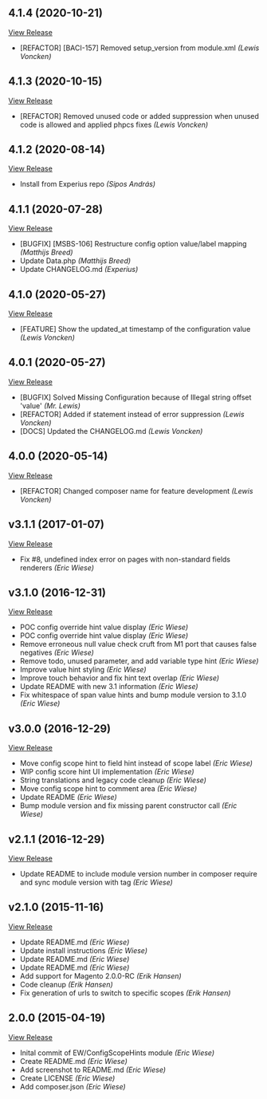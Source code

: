 ## 4.1.4 (2020-10-21)

[View Release](git@github.com:experius/magento2-configscopehints.git/commits/tag/4.1.4)

*  [REFACTOR] [BACI-157] Removed setup_version from module.xml *(Lewis Voncken)*


## 4.1.3 (2020-10-15)

[View Release](git@github.com:experius/magento2-configscopehints.git/commits/tag/4.1.3)

*  [REFACTOR] Removed unused code or added suppression when unused code is allowed and applied phpcs fixes *(Lewis Voncken)*


## 4.1.2 (2020-08-14)

[View Release](git@github.com:experius/magento2-configscopehints.git/commits/tag/4.1.2)

*  Install from Experius repo *(Sipos András)*


## 4.1.1 (2020-07-28)

[View Release](git@github.com:experius/magento2-configscopehints.git/commits/tag/4.1.1)

*  [BUGFIX] [MSBS-106] Restructure config option value/label mapping *(Matthijs Breed)*
*  Update Data.php *(Matthijs Breed)*
*  Update CHANGELOG.md *(Experius)*


## 4.1.0 (2020-05-27)

[View Release](git@github.com:experius/magento2-configscopehints.git/commits/tag/4.1.0)

*  [FEATURE] Show the updated_at timestamp of the configuration value *(Lewis Voncken)*


## 4.0.1 (2020-05-27)

[View Release](git@github.com:experius/magento2-configscopehints.git/commits/tag/4.0.1)

*  [BUGFIX] Solved Missing Configuration because of Illegal string offset 'value' *(Mr. Lewis)*
*  [REFACTOR] Added if statement instead of error suppression *(Lewis Voncken)*
*  [DOCS] Updated the CHANGELOG.md *(Lewis Voncken)*


## 4.0.0 (2020-05-14)

[View Release](git@github.com:experius/magento2-configscopehints.git/commits/tag/4.0.0)

*  [REFACTOR] Changed composer name for feature development *(Lewis Voncken)*


## v3.1.1 (2017-01-07)

[View Release](git@github.com:experius/magento2-configscopehints.git/commits/tag/v3.1.1)

*  Fix #8, undefined index error on pages with non-standard fields renderers *(Eric Wiese)*


## v3.1.0 (2016-12-31)

[View Release](git@github.com:experius/magento2-configscopehints.git/commits/tag/v3.1.0)

*  POC config override hint value display *(Eric Wiese)*
*  POC config override hint value display *(Eric Wiese)*
*  Remove erroneous null value check cruft from M1 port that causes false negatives *(Eric Wiese)*
*  Remove todo, unused parameter, and add variable type hint *(Eric Wiese)*
*  Improve value hint styling *(Eric Wiese)*
*  Improve touch behavior and fix hint text overlap *(Eric Wiese)*
*  Update README with new 3.1 information *(Eric Wiese)*
*  Fix whitespace of span value hints and bump module version to 3.1.0 *(Eric Wiese)*


## v3.0.0 (2016-12-29)

[View Release](git@github.com:experius/magento2-configscopehints.git/commits/tag/v3.0.0)

*  Move config scope hint to field hint instead of scope label *(Eric Wiese)*
*  WIP config score hint UI implementation *(Eric Wiese)*
*  String translations and legacy code cleanup *(Eric Wiese)*
*  Move config scope hint to comment area *(Eric Wiese)*
*  Update README *(Eric Wiese)*
*  Bump module version and fix missing parent constructor call *(Eric Wiese)*


## v2.1.1 (2016-12-29)

[View Release](git@github.com:experius/magento2-configscopehints.git/commits/tag/v2.1.1)

*  Update README to include module version number in composer require and sync module version with tag *(Eric Wiese)*


## v2.1.0 (2015-11-16)

[View Release](git@github.com:experius/magento2-configscopehints.git/commits/tag/v2.1.0)

*  Update README.md *(Eric Wiese)*
*  Update install instructions *(Eric Wiese)*
*  Update README.md *(Eric Wiese)*
*  Update README.md *(Eric Wiese)*
*  Add support for Magento 2.0.0-RC *(Erik Hansen)*
*  Code cleanup *(Erik Hansen)*
*  Fix generation of urls to switch to specific scopes *(Erik Hansen)*


## 2.0.0 (2015-04-19)

[View Release](git@github.com:experius/magento2-configscopehints.git/commits/tag/2.0.0)

*  Inital commit of EW/ConfigScopeHints module *(Eric Wiese)*
*  Create README.md *(Eric Wiese)*
*  Add screenshot to README.md *(Eric Wiese)*
*  Create LICENSE *(Eric Wiese)*
*  Add composer.json *(Eric Wiese)*



